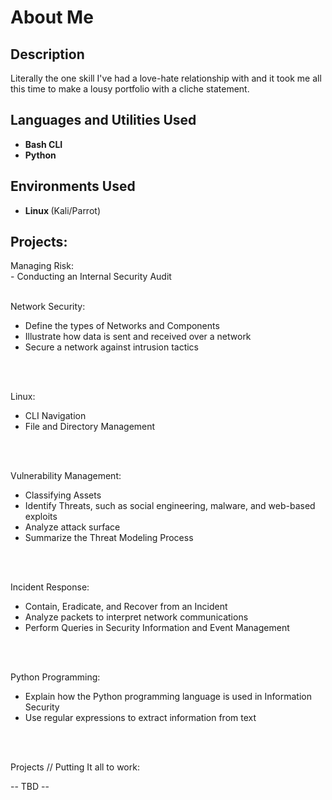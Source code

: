<h1> About Me </h1>

 ### 

<h2>Description</h2>
Literally the one skill I've had a love-hate relationship with and it took me all this time to make a lousy portfolio with a cliche statement. 
<br />


<h2>Languages and Utilities Used</h2>

- <b> Bash CLI </b> 
- <b> Python </b>

<h2><b> Environments Used </b></h2>

- <b> Linux </b> (Kali/Parrot)

<h2> Projects: </h2>

<p align="left">
Managing Risk: <br/>
<!-- <img src=""/> -->
 - Conducting an Internal Security Audit
<br />
<br />

Network Security: <br/>
<!-- <img src=""/> -->
- Define the types of Networks and Components
- Illustrate how data is sent and received over a network
- Secure a network against intrusion tactics
<br />
<br />

Linux: <br/>
<!-- <img src=""/> -->
- CLI Navigation
- File and Directory Management
<br />
<br />

Vulnerability Management:  <br/>
<!-- <img src=""/> -->
- Classifying Assets
- Identify Threats, such as social engineering, malware, and web-based exploits
- Analyze attack surface
- Summarize the Threat Modeling Process
<br />
<br />

Incident Response:  <br/>
<!-- <img src=""/> -->
- Contain, Eradicate, and Recover from an Incident
- Analyze packets to interpret network communications
- Perform Queries in Security Information and Event Management
<br />
<br />

Python Programming:  <br/>
<!-- <img src=""/> -->
- Explain how the Python programming language is used in Information Security
- Use regular expressions to extract information from text
<br />
<br />

Projects // Putting It all to work:  <br/>
<!-- <img src=""/> -->
-- TBD --
</p>

<!--
 ```diff
- text in red
+ text in green
! text in orange
# text in gray
@@ text in purple (and bold)@@
```
--!>
